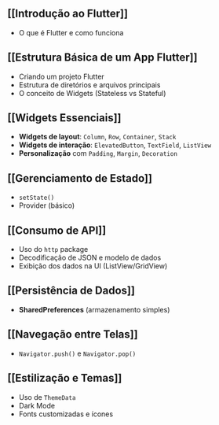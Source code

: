 ## [[Introdução ao Flutter]]
- O que é Flutter e como funciona
## [[Estrutura Básica de um App Flutter]]
- Criando um projeto Flutter
- Estrutura de diretórios e arquivos principais
- O conceito de Widgets (Stateless vs Stateful)

## [[Widgets Essenciais]]
- **Widgets de layout**: `Column`, `Row`, `Container`, `Stack`
- **Widgets de interação**: `ElevatedButton`, `TextField`, `ListView`
- **Personalização** com `Padding`, `Margin`, `Decoration`

## [[Gerenciamento de Estado]]
- `setState()`
- Provider (básico)

## [[Consumo de API]]
- Uso do `http` package
- Decodificação de JSON e modelo de dados
- Exibição dos dados na UI (ListView/GridView)

## [[Persistência de Dados]]
- **SharedPreferences** (armazenamento simples)

## [[Navegação entre Telas]]
- `Navigator.push()` e `Navigator.pop()`

## [[Estilização e Temas]]
- Uso de `ThemeData`
- Dark Mode
- Fonts customizadas e ícones
